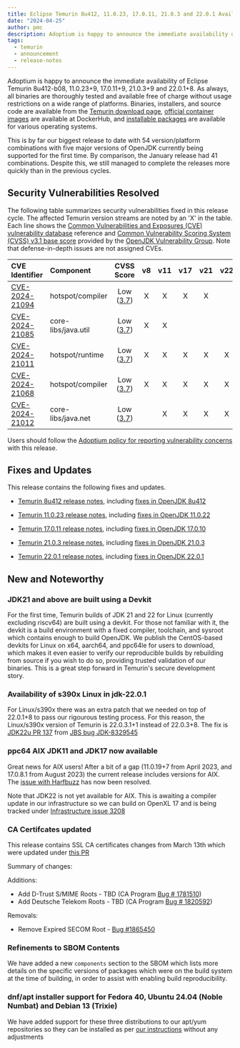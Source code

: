 ```yaml
---
title: Eclipse Temurin 8u412, 11.0.23, 17.0.11, 21.0.3 and 22.0.1 Available
date: "2024-04-25"
author: pmc
description: Adoptium is happy to announce the immediate availability of Eclipse Temurin 8u412, 11.0.23, 17.0.11 21.0.3 and 22.0.1 - our biggest release set s far. As always, all binaries are thoroughly tested and available free of charge without usage restrictions on a wide range of platforms.
tags:
  - temurin
  - announcement
  - release-notes
---
```


Adoptium is happy to announce the immediate availability of Eclipse Temurin 8u412-b08, 11.0.23+9, 17.0.11+9, 21.0.3+9 and 22.0.1+8. As always, all binaries are thoroughly tested and available free of charge without usage restrictions on a wide range of platforms. Binaries, installers, and source code are available from the [Temurin download page](https://adoptium.net/temurin/releases), [official container images](https://hub.docker.com/_/eclipse-temurin) are available at DockerHub, and [installable packages](https://adoptium.net/installation/) are available for various operating systems.

This is by far our biggest release to date with 54 version/platform combinations with five major versions of OpenJDK currently being supported for the first time. By comparison, the January release had 41 combinations. Despite this, we still managed to complete the releases more quickly than in the previous cycles.

## Security Vulnerabilities Resolved

The following table summarizes security vulnerabilities fixed in this release cycle. The affected Temurin version streams are noted by an 'X' in the table. Each line shows the [Common Vulnerabilities and Exposures (CVE) vulnerability database](https://nvd.nist.gov/vuln) reference and [Common Vulnerability Scoring System (CVSS) v3.1 base score](https://www.first.org/cvss/v3.1/specification-document) provided by the [OpenJDK Vulnerability Group](https://openjdk.org/groups/vulnerability/). Note that defense-in-depth issues are not assigned CVEs.

| CVE Identifier  | Component | CVSS Score | v8 | v11 | v17 | v21 | v22 |
| :---                                                              | :---                | :----:      |  :----:   | :----:     | :----:     | :----:     |  :----:     | 
| [CVE-2024-21094](https://nvd.nist.gov/vuln/detail/CVE-2024-21094) | hotspot/compiler    | Low ([3.7](https://nvd.nist.gov/vuln-metrics/cvss/v3-calculator?name=CVE-2024-21094&vector=AV:N/AC:H/PR:N/UI:N/S:U/C:N/I:L/A:N&version=3.1&source=Oracle))   |  X    | X      |  X    |   X |   |
| [CVE-2024-21085](https://nvd.nist.gov/vuln/detail/CVE-2024-21085) | core-libs/java.util | Low ([3.7](https://nvd.nist.gov/vuln-metrics/cvss/v3-calculator?name=CVE-2024-21085&vector=AV:N/AC:H/PR:N/UI:N/S:U/C:N/I:N/A:L&version=3.1&source=Oracle))   |  X    | X      |       |     |   |
| [CVE-2024-21011](https://nvd.nist.gov/vuln/detail/CVE-2024-21011) | hotspot/runtime     | Low ([3.7](https://nvd.nist.gov/vuln-metrics/cvss/v3-calculator?name=CVE-2024-21011&vector=AV:N/AC:H/PR:N/UI:N/S:U/C:N/I:N/A:L&version=3.1&source=Oracle))   |  X    | X      |  X    |   X | X |
| [CVE-2024-21068](https://nvd.nist.gov/vuln/detail/CVE-2024-21068) | hotspot/compiler    | Low ([3.7](https://nvd.nist.gov/vuln-metrics/cvss/v3-calculator?name=CVE-2024-21068&vector=AV:N/AC:H/PR:N/UI:N/S:U/C:N/I:L/A:N&version=3.1&source=Oracle))   |  X    | X      |  X    |   X | X |
| [CVE-2024-21012](https://nvd.nist.gov/vuln/detail/CVE-2024-21012) | core-libs/java.net  | Low ([3.7](https://nvd.nist.gov/vuln-metrics/cvss/v3-calculator?name=CVE-2024-21012&vector=AV:N/AC:H/PR:N/UI:N/S:U/C:N/I:L/A:N&version=3.1&source=Oracle))   |       | X      |  X    |   X | X |

Users should follow the [Adoptium policy for reporting vulnerability concerns](https://github.com/adoptium/adoptium/security/policy#security-policies-and-procedures) with this release.

## Fixes and Updates

This release contains the following fixes and updates.

* [Temurin 8u412 release notes](https://adoptium.net/temurin/release-notes/?version=jdk8u412-b08), including [fixes in OpenJDK 8u412](https://bugs.openjdk.org/issues/?jql=project+%3D+JDK+AND+fixVersion+%3D+openjdk8u412)

* [Temurin 11.0.23 release notes](https://adoptium.net/temurin/release-notes/?version=jdk-11.0.23+9), including [fixes in OpenJDK 11.0.22](https://bugs.openjdk.org/issues/?jql=project+%3D+JDK+AND+fixVersion+%3D+11.0.23)

* [Temurin 17.0.11 release notes](https://adoptium.net/temurin/release-notes/?version=jdk-17.0.11+9), including [fixes in OpenJDK 17.0.10](https://bugs.openjdk.org/issues/?jql=project+%3D+JDK+AND+fixVersion+%3D+17.0.11)

* [Temurin 21.0.3 release notes](https://adoptium.net/temurin/release-notes/?version=jdk-21.0.3+9), including [fixes in OpenJDK 21.0.3](https://bugs.openjdk.org/issues/?jql=project+%3D+JDK+AND+fixVersion+%3D+21.0.3)

* [Temurin 22.0.1 release notes](https://adoptium.net/temurin/release-notes/?version=jdk-22.0.1+8), including [fixes in OpenJDK 22.0.1](https://bugs.openjdk.org/issues/?jql=project+%3D+JDK+AND+fixVersion+%3D+22.0.1)

## New and Noteworthy

### JDK21 and above are built using a Devkit

For the first time, Temurin builds of JDK 21 and 22 for Linux (currently excluding riscv64) are built using a devkit. For those not familiar with it, the devkit is a build environment with a fixed compiler, toolchain, and sysroot which contains enough to build OpenJDK. We publish the CentOS-based devkits for Linux on x64, aarch64, and ppc64le for users to download, which makes it even easier to verify our reproducible builds by rebuilding from source if you wish to do so, providing trusted validation of our binaries. This is a great step forward in Temurin's secure development story.

### Availability of s390x Linux in jdk-22.0.1

For Linux/s390x there was an extra patch that we needed on top of 22.0.1+8 to pass our rigourous testing process. For this reason, the Linux/s390x version of Temurin is 22.0.3.1+1 instead of 22.0.3+8. The fix is [JDK22u PR 137](https://github.com/openjdk/jdk22u/pull/137) from [JBS bug JDK-8329545](https://bugs.openjdk.org/browse/JDK-8329545)

### ppc64 AIX JDK11 and JDK17 now available

Great news for AIX users! After a bit of a gap (11.0.19+7 from April 2023, and 17.0.8.1 from August 2023) the current release includes versions for AIX. The [issue with Harfbuzz](https://bugs.openjdk.org/browse/JDK-8313643) has now been resolved.

Note that JDK22 is not yet available for AIX. This is awaiting a compiler update in our infrastructure so we can build on OpenXL 17 and is being tracked under [Infrastructure issue 3208](https://github.com/adoptium/infrastructure/issues/3208)

### CA Certifcates updated

This release contains SSL CA certificates changes from March 13th which were updated under [this PR](https://github.com/adoptium/temurin-build/pull/3697#issuecomment-1994007189) 

Summary of changes:

Additions:
- Add D-Trust S/MIME Roots - TBD (CA Program [Bug # 1781510](https://bugzilla.mozilla.org/show_bug.cgi?id=1781510))
- Add Deutsche Telekom Roots - TBD (CA Program [Bug # 1820592](https://bugzilla.mozilla.org/show_bug.cgi?id=1820592))

Removals:
- Remove Expired SECOM Root - [Bug #1865450](https://bugzilla.mozilla.org/show_bug.cgi?id=1865450)

### Refinements to SBOM Contents

We have added a new `components` section to the SBOM which lists more details on the specific versions of packages which were on the build system at the time of building, in order to assist with enabling build reproducibility.

### dnf/apt installer support for Fedora 40, Ubuntu 24.04 (Noble Numbat) and Debian 13 (Trixie)

We have added support for these three distributions to our apt/yum repositories so they can be installed as per [our instructions](https://adoptium.net/en-GB/installation/linux/) without any adjustments
